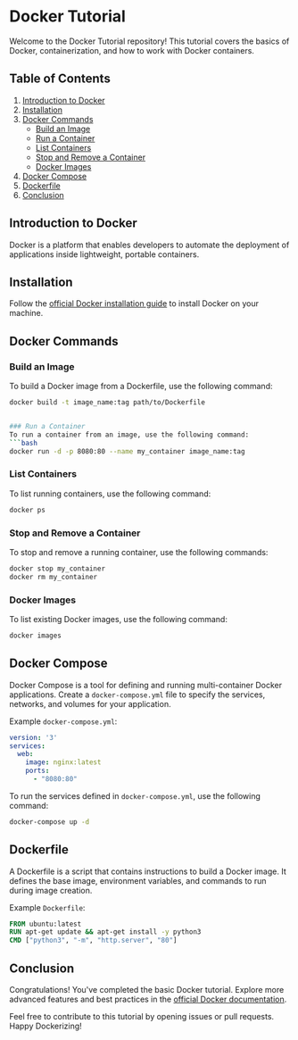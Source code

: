 # Docker Tutorial

Welcome to the Docker Tutorial repository! This tutorial covers the basics of Docker, containerization, and how to work with Docker containers.

## Table of Contents
1. [Introduction to Docker](#introduction-to-docker)
2. [Installation](#installation)
3. [Docker Commands](#docker-commands)
   - [Build an Image](#build-an-image)
   - [Run a Container](#run-a-container)
   - [List Containers](#list-containers)
   - [Stop and Remove a Container](#stop-and-remove-a-container)
   - [Docker Images](#docker-images)
4. [Docker Compose](#docker-compose)
5. [Dockerfile](#dockerfile)
6. [Conclusion](#conclusion)

## Introduction to Docker
Docker is a platform that enables developers to automate the deployment of applications inside lightweight, portable containers.

## Installation
Follow the [official Docker installation guide](https://docs.docker.com/get-docker/) to install Docker on your machine.

## Docker Commands

### Build an Image
To build a Docker image from a Dockerfile, use the following command:
```bash
docker build -t image_name:tag path/to/Dockerfile


### Run a Container
To run a container from an image, use the following command:
```bash
docker run -d -p 8080:80 --name my_container image_name:tag
```

### List Containers
To list running containers, use the following command:
```bash
docker ps
```

### Stop and Remove a Container
To stop and remove a running container, use the following commands:
```bash
docker stop my_container
docker rm my_container
```

### Docker Images
To list existing Docker images, use the following command:
```bash
docker images
```

## Docker Compose
Docker Compose is a tool for defining and running multi-container Docker applications. Create a `docker-compose.yml` file to specify the services, networks, and volumes for your application.

Example `docker-compose.yml`:
```yaml
version: '3'
services:
  web:
    image: nginx:latest
    ports:
      - "8080:80"
```

To run the services defined in `docker-compose.yml`, use the following command:
```bash
docker-compose up -d
```

## Dockerfile
A Dockerfile is a script that contains instructions to build a Docker image. It defines the base image, environment variables, and commands to run during image creation.

Example `Dockerfile`:
```Dockerfile
FROM ubuntu:latest
RUN apt-get update && apt-get install -y python3
CMD ["python3", "-m", "http.server", "80"]
```

## Conclusion
Congratulations! You've completed the basic Docker tutorial. Explore more advanced features and best practices in the [official Docker documentation](https://docs.docker.com/).

Feel free to contribute to this tutorial by opening issues or pull requests. Happy Dockerizing!
